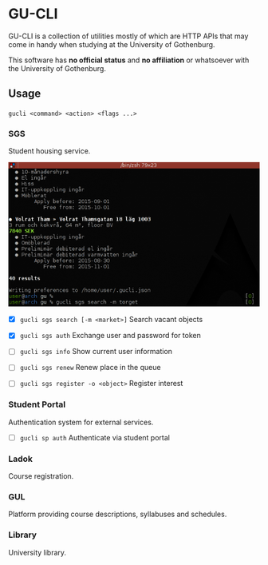 # GU-CLI

GU-CLI is a collection of utilities mostly of which are HTTP APIs that may
come in handy when studying at the University of Gothenburg.

This software has **no official status** and **no affiliation** or whatsoever
with the University of Gothenburg.

## Usage

`gucli <command> <action> <flags ...>`


### SGS

Student housing service.

![Screen](screen.png)

- [x] `gucli sgs search [-m <market>]` Search vacant objects
- [x] `gucli sgs auth` Exchange user and password for token
- [ ] `gucli sgs info` Show current user information
- [ ] `gucli sgs renew` Renew place in the queue
- [ ] `gucli sgs register -o <object>` Register interest


### Student Portal

Authentication system for external services.

- [ ] `gucli sp auth` Authenticate via student portal


### Ladok

Course registration.


### GUL

Platform providing course descriptions, syllabuses and schedules.


### Library

University library.
